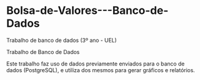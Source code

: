 # Bolsa-de-Valores---Banco-de-Dados
Trabalho de banco de dados (3º ano - UEL)

Trabalho de Banco de Dados

Este trabalho faz uso de dados previamente enviados para o banco de dados (PostgreSQL), e utiliza dos mesmos para gerar gráficos e relatórios.
